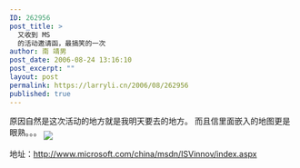 ```yaml
---
ID: 262956
post_title: >
  又收到 MS
  的活动邀请函，最搞笑的一次
author: 南 靖男
post_date: 2006-08-24 13:16:10
post_excerpt: ""
layout: post
permalink: https://larryli.cn/2006/08/262956
published: true
---
```

原因自然是这次活动的地方就是我明天要去的地方。
而且信里面嵌入的地图更是眼熟。。。
<a href="http://www.microsoft.com/china/msdn/ISVinnov/map-wuhan.jpg"><img src="http://www.microsoft.com/china/msdn/ISVinnov/map-wuhan.jpg" align="middle" /></a>

地址：<a href="http://www.microsoft.com/china/msdn/ISVinnov/index.aspx">http://www.microsoft.com/china/msdn/ISVinnov/index.aspx</a>